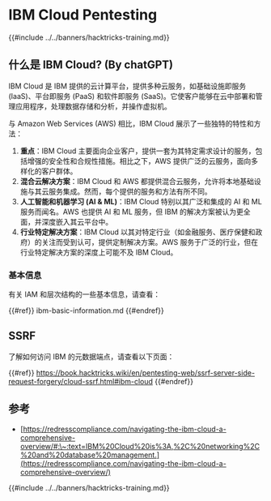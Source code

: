 # IBM Cloud Pentesting

{{#include ../../banners/hacktricks-training.md}}

## 什么是 IBM Cloud? (By chatGPT)

IBM Cloud 是 IBM 提供的云计算平台，提供多种云服务，如基础设施即服务 (IaaS)、平台即服务 (PaaS) 和软件即服务 (SaaS)。它使客户能够在云中部署和管理应用程序，处理数据存储和分析，并操作虚拟机。

与 Amazon Web Services (AWS) 相比，IBM Cloud 展示了一些独特的特性和方法：

1. **重点**：IBM Cloud 主要面向企业客户，提供一套为其特定需求设计的服务，包括增强的安全性和合规性措施。相比之下，AWS 提供广泛的云服务，面向多样化的客户群体。
2. **混合云解决方案**：IBM Cloud 和 AWS 都提供混合云服务，允许将本地基础设施与其云服务集成。然而，每个提供的服务和方法有所不同。
3. **人工智能和机器学习 (AI & ML)**：IBM Cloud 特别以其广泛和集成的 AI 和 ML 服务而闻名。AWS 也提供 AI 和 ML 服务，但 IBM 的解决方案被认为更全面，并深度嵌入其云平台中。
4. **行业特定解决方案**：IBM Cloud 以其对特定行业（如金融服务、医疗保健和政府）的关注而受到认可，提供定制解决方案。AWS 服务于广泛的行业，但在行业特定解决方案的深度上可能不及 IBM Cloud。

### 基本信息

有关 IAM 和层次结构的一些基本信息，请查看：

{{#ref}}
ibm-basic-information.md
{{#endref}}

## SSRF

了解如何访问 IBM 的元数据端点，请查看以下页面：

{{#ref}}
https://book.hacktricks.wiki/en/pentesting-web/ssrf-server-side-request-forgery/cloud-ssrf.html#ibm-cloud
{{#endref}}

## 参考

- [https://redresscompliance.com/navigating-the-ibm-cloud-a-comprehensive-overview/#:\~:text=IBM%20Cloud%20is%3A,%2C%20networking%2C%20and%20database%20management.](https://redresscompliance.com/navigating-the-ibm-cloud-a-comprehensive-overview/)

{{#include ../../banners/hacktricks-training.md}}
